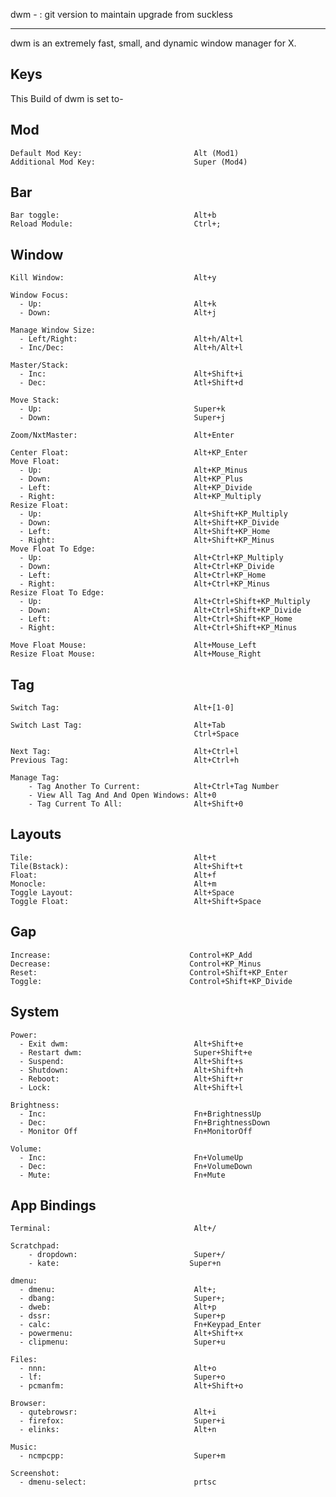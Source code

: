 dwm - : git version to maintain upgrade from suckless

---
 dwm is an extremely fast, small, and dynamic window manager for X.
 
Keys
---
 This Build of dwm is set to-

Mod
---

    Default Mod Key:                         Alt (Mod1)
    Additional Mod Key:                      Super (Mod4)
 
Bar
---

    Bar toggle:                              Alt+b
    Reload Module:                           Ctrl+;

Window
---

    Kill Window:                             Alt+y
    
    Window Focus:
      - Up:                                  Alt+k
      - Down:                                Alt+j
    
    Manage Window Size:
      - Left/Right:                          Alt+h/Alt+l
      - Inc/Dec:                             Alt+h/Alt+l
      
    Master/Stack:
      - Inc:                                 Alt+Shift+i
      - Dec:                                 Atl+Shift+d
      
    Move Stack:
      - Up:                                  Super+k
      - Down:                                Super+j
                           
    Zoom/NxtMaster:                          Alt+Enter
    
    Center Float:                            Alt+KP_Enter
    Move Float:
      - Up:                                  Alt+KP_Minus
      - Down:                                Alt+KP_Plus
      - Left:                                Alt+KP_Divide
      - Right:                               Alt+KP_Multiply
    Resize Float:
      - Up:                                  Alt+Shift+KP_Multiply
      - Down:                                Alt+Shift+KP_Divide
      - Left:                                Alt+Shift+KP_Home
      - Right:                               Alt+Shift+KP_Minus
    Move Float To Edge:
      - Up:                                  Alt+Ctrl+KP_Multiply
      - Down:                                Alt+Ctrl+KP_Divide
      - Left:                                Alt+Ctrl+KP_Home
      - Right:                               Alt+Ctrl+KP_Minus
    Resize Float To Edge:
      - Up:                                  Alt+Ctrl+Shift+KP_Multiply
      - Down:                                Alt+Ctrl+Shift+KP_Divide
      - Left:                                Alt+Ctrl+Shift+KP_Home
      - Right:                               Alt+Ctrl+Shift+KP_Minus
        
    Move Float Mouse:                        Alt+Mouse_Left
    Resize Float Mouse:                      Alt+Mouse_Right

Tag
---

    Switch Tag:                              Alt+[1-0]
    
    Switch Last Tag:                         Alt+Tab
                                             Ctrl+Space
     
    Next Tag:                                Alt+Ctrl+l
    Previous Tag:                            Alt+Ctrl+h
    
    Manage Tag:
        - Tag Another To Current:            Alt+Ctrl+Tag Number
        - View All Tag And And Open Windows: Alt+0
        - Tag Current To All:                Alt+Shift+0

Layouts
---

    Tile:                                    Alt+t
    Tile(Bstack):                            Alt+Shift+t
    Float:                                   Alt+f
    Monocle:                                 Alt+m
    Toggle Layout:                           Alt+Space
    Toggle Float:                            Alt+Shift+Space
    
Gap
---

    Increase:                               Control+KP_Add
    Decrease:                               Control+KP_Minus
    Reset:                                  Control+Shift+KP_Enter
    Toggle:                                 Control+Shift+KP_Divide

    

System
---

    Power:
      - Exit dwm:                            Alt+Shift+e
      - Restart dwm:                         Super+Shift+e
      - Suspend:                             Alt+Shift+s
      - Shutdown:                            Alt+Shift+h
      - Reboot:                              Alt+Shift+r
      - Lock:                                Alt+Shift+l
    
    Brightness:
      - Inc:                                 Fn+BrightnessUp
      - Dec:                                 Fn+BrightnessDown
      - Monitor Off                          Fn+MonitorOff
    
    Volume:
      - Inc:                                 Fn+VolumeUp
      - Dec:                                 Fn+VolumeDown
      - Mute:                                Fn+Mute


App Bindings
---

    Terminal:                                Alt+/
    
    Scratchpad:
        - dropdown:                          Super+/
        - kate:                             Super+n

    dmenu: 
      - dmenu:                               Alt+;
      - dbang:                               Super+;
      - dweb:                                Alt+p
      - dssr:                                Super+p
      - calc:                                Fn+Keypad_Enter
      - powermenu:                           Alt+Shift+x
      - clipmenu:                            Super+u
    
    Files:
      - nnn:                                 Alt+o
      - lf:                                  Super+o
      - pcmanfm:                             Alt+Shift+o
    
    Browser:
      - qutebrowsr:                          Alt+i
      - firefox:                             Super+i
      - elinks:                              Alt+n
    
    Music:                                   
      - ncmpcpp:                             Super+m
    
    Screenshot:
      - dmenu-select:                        prtsc
